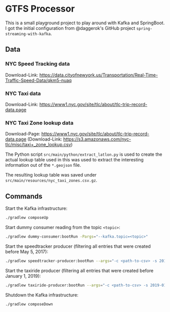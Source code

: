 # GTFS Processor

This is a small playground project to play around with Kafka and SpringBoot. I got the 
initial configuration from @daggerok's GitHub project `spring-streaming-with-kafka`.

## Data

### NYC Speed Tracking data

Download-Link: https://data.cityofnewyork.us/Transportation/Real-Time-Traffic-Speed-Data/qkm5-nuaq

### NYC Taxi data

Download-Link: https://www1.nyc.gov/site/tlc/about/tlc-trip-record-data.page

### NYC Taxi Zone lookup data

Download-Page: https://www1.nyc.gov/site/tlc/about/tlc-trip-record-data.page
(Download-Link: https://s3.amazonaws.com/nyc-tlc/misc/taxi+_zone_lookup.csv)

The Python script `src/main/python/extract_latlon.py` is used to create the actual lookup table 
used in this was used to extract the interesting information out of the `*.geojson` file.

The resulting lookup table was saved under `src/main/resources/nyc_taxi_zones.csv.gz`.

## Commands

Start the Kafka infrastructure:
```bash
./gradlew composeUp
```

Start dummy consumer reading from the topic `<topic>`:
```bash
./gradlew dummy-consumer:bootRun -Pargs="--kafka.topic=<topic>"
```

Start the speedtracker producer (filtering all entries that were created before May 5, 2017):
```bash
./gradlew speedtracker-producer:bootRun --args="-c <path-to-csv> -s 2017-05-05T09:44:00"
```

Start the taxiride producer (filtering all entries that were created before January 1, 2019):
```bash
./gradlew taxiride-producer:bootRun --args="-c <path-to-csv> -s 2019-01-01T00:00:00"
```

Shutdown the Kafka infrastructure:
```bash
./gradlew composeDown
```
